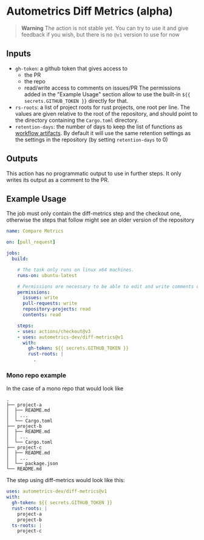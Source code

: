 # Autometrics Diff Metrics (alpha)

> **Warning**
> The action is not stable yet. You can try to use it and give feedback 
if you wish, but there is no `@v1` version to use for now

<!-- Put a screen shot of the PR comment here. -->

<!-- Put a language support table here. Or at least mention that it's mostly driven by am_list -->

## Inputs

- `gh-token`: a github token that gives access to
  + the PR
  + the repo
  + read/write access to comments on issues/PR
  The permissions added in the
  "Example Usage" section allow to use the built-in `${{ secrets.GITHUB_TOKEN }}`
  directly for that.
- `rs-roots`: a list of project roots for rust projects, one root per line.
  The values are given relative to the root of the repository, and should
  point to the directory containing the `Cargo.toml` directory.
- `retention-days`: the number of days to keep the list of functions as
  [workflow
  artifacts](https://docs.github.com/en/actions/using-workflows/storing-workflow-data-as-artifacts#about-workflow-artifacts).
  By default it will use the same retention settings as the settings in the
  repository (by setting `retention-days` to 0)

## Outputs

This action has no programmatic output to use in further steps. It only writes
its output as a comment to the PR.

## Example Usage

The job must only contain the diff-metrics step and the checkout one, otherwise the steps that follow
might see an older version of the repository

```yaml
name: Compare Metrics

on: [pull_request]

jobs:
  build:

    # The task only runs on linux x64 machines.
    runs-on: ubuntu-latest

    # Permissions are necessary to be able to edit and write comments on the PR
    permissions:
      issues: write
      pull-requests: write
      repository-projects: read
      contents: read

    steps:
    - uses: actions/checkout@v3
    - uses: autometrics-dev/diff-metrics@v1
      with:
        gh-token: ${{ secrets.GITHUB_TOKEN }}
        rust-roots: |
          .
```


### Mono repo example

In the case of a mono repo that would look like
```
.
├── project-a
│  ├── README.md
│  │ ...
│  └── Cargo.toml
├── project-b
│  ├── README.md
│  │ ...
│  └── Cargo.toml
├── project-c
│  ├── README.md
│  │ ...
│  └── package.json
└── README.md
```

The step using diff-metrics would look like this:
```yaml
uses: autometrics-dev/diff-metrics@v1
with:
  gh-token: ${{ secrets.GITHUB_TOKEN }}
  rust-roots: |
    project-a
    project-b
  ts-roots: |
    project-c
```
